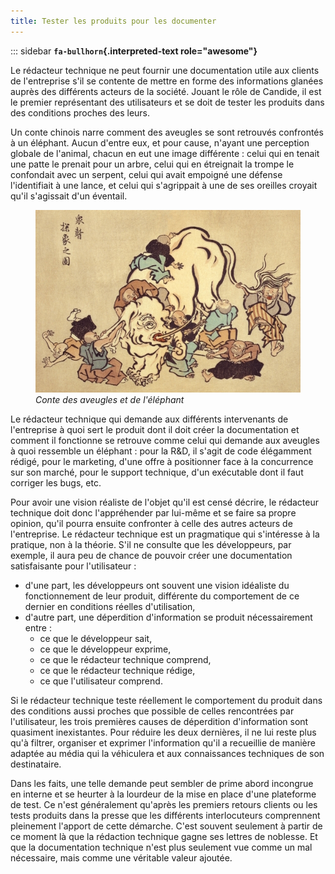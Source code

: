```yaml
---
title: Tester les produits pour les documenter
---
```


::: sidebar
**`fa-bullhorn`{.interpreted-text role="awesome"}**

Le rédacteur technique ne peut fournir une documentation utile aux
clients de l\'entreprise s\'il se contente de mettre en forme des
informations glanées auprès des différents acteurs de la société. Jouant
le rôle de Candide, il est le premier représentant des utilisateurs et
se doit de tester les produits dans des conditions proches des leurs.


Un conte chinois narre comment des aveugles se sont retrouvés confrontés
à un éléphant. Aucun d\'entre eux, et pour cause, n\'ayant une
perception globale de l\'animal, chacun en eut une image différente :
celui qui en tenait une patte le prenait pour un arbre, celui qui en
étreignait la trompe le confondait avec un serpent, celui qui avait
empoigné une défense l\'identifiait à une lance, et celui qui
s\'agrippait à une de ses oreilles croyait qu\'il s\'agissait d\'un
éventail.

<figure>
<img src="graphics/hanabusa-itcho.jpg"
alt="graphics/hanabusa-itcho.jpg" />
<figcaption><em>Conte des aveugles et de l'éléphant</em></figcaption>
</figure>

Le rédacteur technique qui demande aux différents intervenants de
l\'entreprise à quoi sert le produit dont il doit créer la documentation
et comment il fonctionne se retrouve comme celui qui demande aux
aveugles à quoi ressemble un éléphant : pour la R&D, il s\'agit de code
élégamment rédigé, pour le marketing, d\'une offre à positionner face à
la concurrence sur son marché, pour le support technique, d\'un
exécutable dont il faut corriger les bugs, etc.

Pour avoir une vision réaliste de l\'objet qu\'il est censé décrire, le
rédacteur technique doit donc l\'appréhender par lui-même et se faire sa
propre opinion, qu\'il pourra ensuite confronter à celle des autres
acteurs de l\'entreprise. Le rédacteur technique est un pragmatique qui
s\'intéresse à la pratique, non à la théorie. S\'il ne consulte que les
développeurs, par exemple, il aura peu de chance de pouvoir créer une
documentation satisfaisante pour l\'utilisateur :

-   d\'une part, les développeurs ont souvent une vision idéaliste du
    fonctionnement de leur produit, différente du comportement de ce
    dernier en conditions réelles d\'utilisation,
-   d\'autre part, une déperdition d\'information se produit
    nécessairement entre :
    -   ce que le développeur sait,
    -   ce que le développeur exprime,
    -   ce que le rédacteur technique comprend,
    -   ce que le rédacteur technique rédige,
    -   ce que l\'utilisateur comprend.

Si le rédacteur technique teste réellement le comportement du produit
dans des conditions aussi proches que possible de celles rencontrées par
l\'utilisateur, les trois premières causes de déperdition d\'information
sont quasiment inexistantes. Pour réduire les deux dernières, il ne lui
reste plus qu\'à filtrer, organiser et exprimer l\'information qu\'il a
recueillie de manière adaptée au média qui la véhiculera et aux
connaissances techniques de son destinataire.

Dans les faits, une telle demande peut sembler de prime abord incongrue
en interne et se heurter à la lourdeur de la mise en place d\'une
plateforme de test. Ce n\'est généralement qu\'après les premiers
retours clients ou les tests produits dans la presse que les différents
interlocuteurs comprennent pleinement l\'apport de cette démarche.
C\'est souvent seulement à partir de ce moment là que la rédaction
technique gagne ses lettres de noblesse. Et que la documentation
technique n\'est plus seulement vue comme un mal nécessaire, mais comme
une véritable valeur ajoutée.
